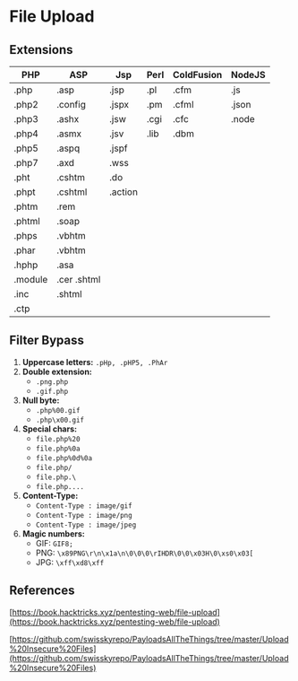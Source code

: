 # File Upload

## Extensions

| PHP     | ASP         | Jsp     | Perl | ColdFusion | NodeJS |
| ------- | ----------- | ------- | ---- | ---------- | ------ |
| .php    | .asp        | .jsp    | .pl  | .cfm       | .js    |
| .php2   | .config     | .jspx   | .pm  | .cfml      | .json  |
| .php3   | .ashx       | .jsw    | .cgi | .cfc       | .node  |
| .php4   | .asmx       | .jsv    | .lib | .dbm       |        |
| .php5   | .aspq       | .jspf   |      |            |        |
| .php7   | .axd        | .wss    |      |            |        |
| .pht    | .cshtm      | .do     |      |            |        |
| .phpt   | .cshtml     | .action |      |            |        |
| .phtm   | .rem        |         |      |            |        |
| .phtml  | .soap       |         |      |            |        |
| .phps   | .vbhtm      |         |      |            |        |
| .phar   | .vbhtm      |         |      |            |        |
| .hphp   | .asa        |         |      |            |        |
| .module | .cer .shtml |         |      |            |        |
| .inc    | .shtml      |         |      |            |        |
| .ctp    |             |         |      |            |        |

## Filter Bypass

1. **Uppercase letters:** `.pHp, .pHP5, .PhAr`
2. **Double extension:**&#x20;
   * `.png.php`
   * `.gif.php`
3. **Null byte:**&#x20;
   * `.php%00.gif`
   * `.php\x00.gif`
4. **Special chars:**&#x20;
   * `file.php%20`
   * `file.php%0a`
   * `file.php%0d%0a`
   * `file.php/`
   * `file.php.\`
   * `file.php....`
5. **Content-Type:**&#x20;
   * `Content-Type : image/gif`
   * `Content-Type : image/png`
   * `Content-Type : image/jpeg`
6. **Magic numbers:**
   * GIF: `GIF8;`
   * PNG: `\x89PNG\r\n\x1a\n\0\0\0\rIHDR\0\0\x03H\0\xs0\x03[`
   * JPG: `\xff\xd8\xff`

## References

[https://book.hacktricks.xyz/pentesting-web/file-upload](https://book.hacktricks.xyz/pentesting-web/file-upload)

[https://github.com/swisskyrepo/PayloadsAllTheThings/tree/master/Upload%20Insecure%20Files](https://github.com/swisskyrepo/PayloadsAllTheThings/tree/master/Upload%20Insecure%20Files)
